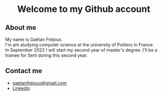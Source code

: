 # <p align="center">Welcome to my Github account</p>

## About me

My name is Gaëtan Fréjoux.  
I'm am studying computer science at the university of Poitiers in France.  
In September 2022 I will start my second year of master's degree. I'll be a trainee for Serli during this second year.  

## Contact me

- gaetanfrejoux@gmail.com
- <a href='https://www.linkedin.com/in/gaetanfrejoux/'>Linkedin</a>
